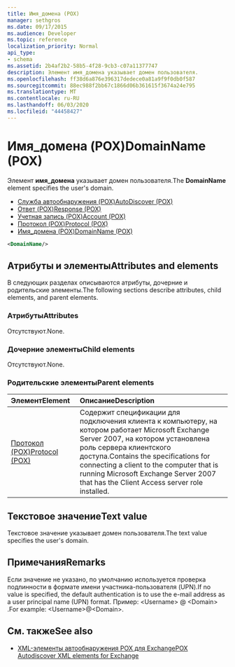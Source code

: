 ```yaml
---
title: Имя_домена (POX)
manager: sethgros
ms.date: 09/17/2015
ms.audience: Developer
ms.topic: reference
localization_priority: Normal
api_type:
- schema
ms.assetid: 2b4af2b2-58b5-4f28-9cb3-c07a11377747
description: Элемент имя_домена указывает домен пользователя.
ms.openlocfilehash: ff38d6a876e396317dedece0a81a9f9f0db0f587
ms.sourcegitcommit: 88ec988f2bb67c1866d06b361615f3674a24e795
ms.translationtype: MT
ms.contentlocale: ru-RU
ms.lasthandoff: 06/03/2020
ms.locfileid: "44458427"
---
```

# <a name="domainname-pox"></a><span data-ttu-id="8d8c4-103">Имя_домена (POX)</span><span class="sxs-lookup"><span data-stu-id="8d8c4-103">DomainName (POX)</span></span>

<span data-ttu-id="8d8c4-104">Элемент **имя_домена** указывает домен пользователя.</span><span class="sxs-lookup"><span data-stu-id="8d8c4-104">The **DomainName** element specifies the user's domain.</span></span> 
  
- [<span data-ttu-id="8d8c4-105">Служба автообнаружения (POX)</span><span class="sxs-lookup"><span data-stu-id="8d8c4-105">AutoDiscover (POX)</span></span>](autodiscover-pox.md)  
- [<span data-ttu-id="8d8c4-106">Ответ (POX)</span><span class="sxs-lookup"><span data-stu-id="8d8c4-106">Response (POX)</span></span>](response-pox.md)  
- [<span data-ttu-id="8d8c4-107">Учетная запись (POX)</span><span class="sxs-lookup"><span data-stu-id="8d8c4-107">Account (POX)</span></span>](account-pox.md) 
- [<span data-ttu-id="8d8c4-108">Протокол (POX)</span><span class="sxs-lookup"><span data-stu-id="8d8c4-108">Protocol (POX)</span></span>](protocol-pox.md) 
- [<span data-ttu-id="8d8c4-109">Имя_домена (POX)</span><span class="sxs-lookup"><span data-stu-id="8d8c4-109">DomainName (POX)</span></span>](domainname-pox.md)
  
```xml
<DomainName/>
```

## <a name="attributes-and-elements"></a><span data-ttu-id="8d8c4-110">Атрибуты и элементы</span><span class="sxs-lookup"><span data-stu-id="8d8c4-110">Attributes and elements</span></span>

<span data-ttu-id="8d8c4-111">В следующих разделах описываются атрибуты, дочерние и родительские элементы.</span><span class="sxs-lookup"><span data-stu-id="8d8c4-111">The following sections describe attributes, child elements, and parent elements.</span></span>
  
### <a name="attributes"></a><span data-ttu-id="8d8c4-112">Атрибуты</span><span class="sxs-lookup"><span data-stu-id="8d8c4-112">Attributes</span></span>

<span data-ttu-id="8d8c4-113">Отсутствуют.</span><span class="sxs-lookup"><span data-stu-id="8d8c4-113">None.</span></span>
  
### <a name="child-elements"></a><span data-ttu-id="8d8c4-114">Дочерние элементы</span><span class="sxs-lookup"><span data-stu-id="8d8c4-114">Child elements</span></span>

<span data-ttu-id="8d8c4-115">Отсутствуют.</span><span class="sxs-lookup"><span data-stu-id="8d8c4-115">None.</span></span>
  
### <a name="parent-elements"></a><span data-ttu-id="8d8c4-116">Родительские элементы</span><span class="sxs-lookup"><span data-stu-id="8d8c4-116">Parent elements</span></span>

|<span data-ttu-id="8d8c4-117">**Элемент**</span><span class="sxs-lookup"><span data-stu-id="8d8c4-117">**Element**</span></span>|<span data-ttu-id="8d8c4-118">**Описание**</span><span class="sxs-lookup"><span data-stu-id="8d8c4-118">**Description**</span></span>|
|:-----|:-----|
|[<span data-ttu-id="8d8c4-119">Протокол (POX)</span><span class="sxs-lookup"><span data-stu-id="8d8c4-119">Protocol (POX)</span></span>](protocol-pox.md) <br/> |<span data-ttu-id="8d8c4-120">Содержит спецификации для подключения клиента к компьютеру, на котором работает Microsoft Exchange Server 2007, на котором установлена роль сервера клиентского доступа.</span><span class="sxs-lookup"><span data-stu-id="8d8c4-120">Contains the specifications for connecting a client to the computer that is running Microsoft Exchange Server 2007 that has the Client Access server role installed.</span></span>  <br/> |
   
## <a name="text-value"></a><span data-ttu-id="8d8c4-121">Текстовое значение</span><span class="sxs-lookup"><span data-stu-id="8d8c4-121">Text value</span></span>

<span data-ttu-id="8d8c4-122">Текстовое значение указывает домен пользователя.</span><span class="sxs-lookup"><span data-stu-id="8d8c4-122">The text value specifies the user's domain.</span></span>
  
## <a name="remarks"></a><span data-ttu-id="8d8c4-123">Примечания</span><span class="sxs-lookup"><span data-stu-id="8d8c4-123">Remarks</span></span>

<span data-ttu-id="8d8c4-124">Если значение не указано, по умолчанию используется проверка подлинности в формате имени участника-пользователя (UPN).</span><span class="sxs-lookup"><span data-stu-id="8d8c4-124">If no value is specified, the default authentication is to use the e-mail address as a user principal name (UPN) format.</span></span> <span data-ttu-id="8d8c4-125">Пример: \<Username\> @ \<Domain\> .</span><span class="sxs-lookup"><span data-stu-id="8d8c4-125">For example: \<Username\>@\<Domain\>.</span></span>
  
## <a name="see-also"></a><span data-ttu-id="8d8c4-126">См. также</span><span class="sxs-lookup"><span data-stu-id="8d8c4-126">See also</span></span>

- [<span data-ttu-id="8d8c4-127">XML-элементы автообнаружения POX для Exchange</span><span class="sxs-lookup"><span data-stu-id="8d8c4-127">POX Autodiscover XML elements for Exchange</span></span>](pox-autodiscover-xml-elements-for-exchange.md)

